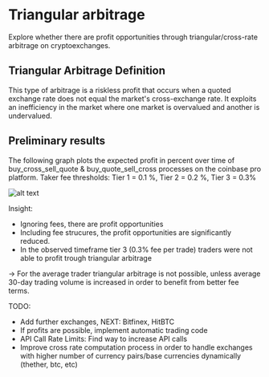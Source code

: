 # Triangular arbitrage
Explore whether there are profit opportunities through triangular/cross-rate arbitrage on cryptoexchanges.

## Triangular Arbitrage Definition
This type of arbitrage is a riskless profit that occurs when a quoted exchange rate does not equal the market's cross-exchange rate. It exploits an inefficiency in the market where one market is overvalued and another is undervalued. 

## Preliminary results
The following graph plots the expected profit in percent over time of buy_cross_sell_quote & buy_quote_sell_cross processes on the coinbase pro platform. Taker fee thresholds: Tier 1 = 0.1 %, Tier 2 = 0.2 %, Tier 3 = 0.3%

![alt text](https://github.com/alpenmilch411/Triangular-Arbitrage/blob/master/triangular_profits.png)

Insight:
- Ignoring fees, there are profit opportunities
- Including fee strucures, the profit opportunities are significantly reduced.
- In the observed timeframe tier 3 (0.3% fee per trade) traders were not able to profit trough triangular arbitrage

-> For the average trader triangular arbitrage is not possible, unless average 30-day trading volume is increased in order to benefit from better fee terms.

TODO:
- Add further exchanges, NEXT: Bitfinex, HitBTC
- If profits are possible, implement automatic trading code
- API Call Rate Limits: Find way to increase API calls
- Improve cross rate computation process in order to handle exchanges with higher number of currency pairs/base currencies dynamically (thether, btc, etc)

